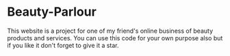 # Beauty-Parlour
This website is a project for one of my friend's online business of beauty products and services. You can use this code for your own purpose also but if you like it don't forget to give it  a star.
